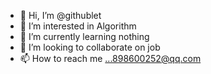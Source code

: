 - 👋 Hi, I’m @githublet
- 👀 I’m interested in Algorithm
- 🌱 I’m currently learning nothing
- 💞️ I’m looking to collaborate on job
- 📫 How to reach me ...898600252@qq.com

<!---
githublet/githublet is a ✨ special ✨ repository because its `README.md` (this file) appears on your GitHub profile.
You can click the Preview link to take a look at your changes.
--->
